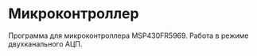 # Микроконтроллер
 Программа для микроконтроллера MSP430FR5969. Работа в режиме двухканального АЦП.
